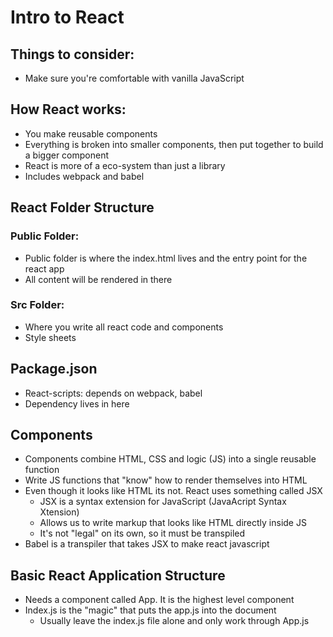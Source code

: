 # Intro to React

## Things to consider:
* Make sure you're comfortable with vanilla JavaScript

## How React works:
* You make reusable components
* Everything is broken into smaller components, then put together to build a bigger component
* React is more of a eco-system than just a library
* Includes webpack and babel 

## React Folder Structure
### Public Folder:
* Public folder is where the index.html lives and the entry point for the react app
* All content will be rendered in there
### Src Folder:
* Where you write all react code and components
* Style sheets

## Package.json
* React-scripts: depends on webpack, babel
* Dependency lives in here 

## Components
* Components combine HTML, CSS and logic (JS) into a single reusable function
* Write JS functions that "know" how to render themselves into HTML
* Even though it looks like HTML its not. React uses something called JSX
  * JSX is a syntax extension for JavaScript (JavaAcript Syntax Xtension)
  * Allows us to write markup that looks like HTML directly inside JS
  * It's not "legal" on its own, so it must be transpiled
* Babel is a transpiler that takes JSX to make react javascript

## Basic React Application Structure
* Needs a component called App. It is the highest level component
* Index.js is the "magic" that puts the app.js into the document
  * Usually leave the index.js file alone and only work through App.js